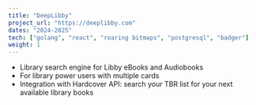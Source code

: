 ```yaml
---
title: "DeepLibby"
project_url: "https://deeplibby.com"
dates: "2024-2025"
tech: ["golang", "react", "roaring bitmaps", "postgresql", "badger"]
weight: 1
---
```

* Library search engine for Libby eBooks and Audiobooks
* For library power users with multiple cards
* Integration with Hardcover API: search your TBR list for your next available library books